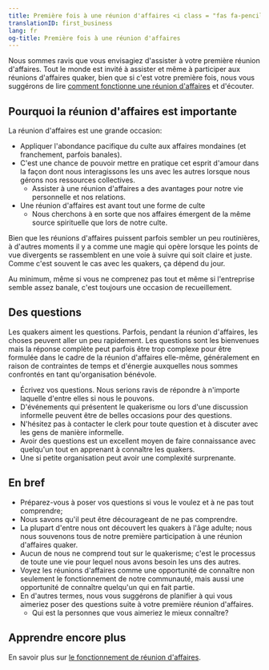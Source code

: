 ```yaml
---
title: Première fois à une réunion d'affaires <i class = "fas fa-pencil-alt fa-fw color-1-dark-text"> </i>
translationID: first_business
lang: fr
og-title: Première fois à une réunion d'affaires
---
```

Nous sommes ravis que vous envisagiez d'assister à votre première réunion d'affaires. Tout le monde est invité à assister et même à participer aux réunions d'affaires quaker, bien que si c'est votre première fois, nous vous suggérons de lire [comment fonctionne une réunion d'affaires](/étape_suivante/affaires) et d'écouter.

## Pourquoi la réunion d'affaires est importante
La réunion d'affaires est une grande occasion:
* Appliquer l'abondance pacifique du culte aux affaires mondaines (et franchement, parfois banales).
* C'est une chance de pouvoir mettre en pratique cet esprit d'amour dans la façon dont nous interagissons les uns avec les autres lorsque nous gérons nos ressources collectives.
  * Assister à une réunion d'affaires a des avantages pour notre vie personnelle et nos relations.
* Une réunion d'affaires est avant tout une forme de culte
  * Nous cherchons à en sorte que nos affaires émergent de la même source spirituelle que lors de notre culte.

Bien que les réunions d'affaires puissent parfois sembler un peu routinières, à d'autres moments il y a comme une magie qui opère lorsque les points de vue divergents se rassemblent en une voie à suivre qui soit claire et juste. Comme c'est souvent le cas avec les quakers, ça dépend du jour.

Au minimum, même si vous ne comprenez pas tout et même si l'entreprise semble assez banale, c'est toujours une occasion de recueillement.

## Des questions

Les quakers aiment les questions. Parfois, pendant la réunion d'affaires, les choses peuvent aller un peu rapidement. Les questions sont les bienvenues mais la réponse complète peut parfois être trop complexe pour être formulée dans le cadre de la réunion d'affaires elle-même, généralement en raison de contraintes de temps et d'énergie auxquelles nous sommes confrontés en tant qu'organisation bénévole.
* Écrivez vos questions. Nous serions ravis de répondre à n'importe laquelle d'entre elles si nous le pouvons.
* D'événements qui présentent le quakerisme ou lors d'une discussion informelle peuvent être de belles occasions pour des questions.
* N'hésitez pas à contacter le clerk pour toute question et à discuter avec les gens de manière informelle.
* Avoir des questions est un excellent moyen de faire connaissance avec quelqu'un tout en apprenant à connaître les quakers.
* Une si petite organisation peut avoir une complexité surprenante.

## En bref
* Préparez-vous à poser vos questions si vous le voulez et à ne pas tout comprendre;
* Nous savons qu'il peut être décourageant de ne pas comprendre.
* La plupart d'entre nous ont découvert les quakers à l'âge adulte; nous nous souvenons tous de notre première participation à une réunion d'affaires quaker.
* Aucun de nous ne comprend tout sur le quakerisme; c'est le processus de toute une vie pour lequel nous avons besoin les uns des autres.
* Voyez les réunions d'affaires comme une opportunité de connaître non seulement le fonctionnement de notre communauté, mais aussi une opportunité de connaître quelqu'un qui en fait partie.
* En d'autres termes, nous vous suggérons de planifier à qui vous aimeriez poser des questions suite à votre première réunion d'affaires.
  * Qui est la personnes que vous aimeriez le mieux connaître?

## Apprendre encore plus
En savoir plus sur [le fonctionnement de réunion d'affaires](/étape_suivante/affaires).
